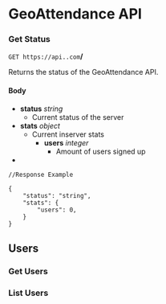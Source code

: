 # GeoAttendance API

### Get Status
`GET https://api..com`**/**

Returns the status of the GeoAttendance API.

#### Body
    
- **status**  *string*
    - Current status of the server
- **stats** *object*
    - Current inserver stats
        - **users** *integer* 
            - Amount of users signed up
-

    //Response Example 

    {
        "status": "string",
        "stats": {
            "users": 0,
        }
    }


## Users

### Get Users

### List Users

## 

